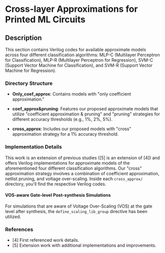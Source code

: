 # Cross-layer Approximations for Printed ML Circuits

## Description

This section contains Verilog codes for available approximate models across four different classification algorithms: MLP-C (Multilayer Perceptron for Classification), MLP-R (Multilayer Perceptron for Regression), SVM-C (Support Vector Machine for Classification), and SVM-R (Support Vector Machine for Regression).

### Directory Structure

- **Only_coef_approx**: Contains models with "only coefficient approximation."
  
- **coef_approx&pruning**: Features our proposed approximate models that utilize "coefficient approximation & pruning" and "pruning" strategies for different accuracy thresholds (e.g., 1%, 2%, 5%).

- **cross_approx**: Includes our proposed models with "cross" approximation strategy for a 1% accuracy threshold.

### Implementation Details

This work is an extension of previous studies ([5] is an extension of [4]) and offers Verilog implementations for approximate models of the aforementioned four different classification algorithms. Our "cross" approximation strategy involves a combination of coefficient approximation, netlist pruning, and voltage over-scaling. Inside each `cross_approx/` directory, you'll find the respective Verilog codes.

#### VOS-aware Gate-level Post-synthesis Simulations

For simulations that are aware of Voltage Over-Scaling (VOS) at the gate level after synthesis, the `define_scaling_lib_group` directive has been utilized.

### References

- [4] First referenced work details.
- [5] Extension work with additional implementations and improvements.

